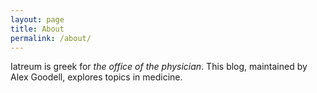 ```yaml
---
layout: page
title: About
permalink: /about/
---
```


Iatreum is greek for *the office of the physician*. This blog, maintained by Alex Goodell, explores topics in medicine. 